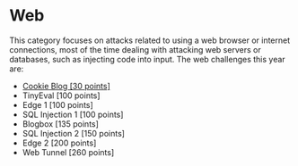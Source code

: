 # Web

This category focuses on attacks related to using a web browser or internet connections, most of the time dealing with attacking web servers or databases, such as injecting code into input. The web challenges this year are:

* [Cookie Blog \[30 points\]](/web/cookie-blog-30-points.md)
* TinyEval \[100 points\]
* Edge 1 \[100 points\]
* SQL Injection 1 \[100 points\]
* Blogbox \[135 points\]
* SQL Injection 2 \[150 points\]
* Edge 2 \[200 points\]
* Web Tunnel \[260 points\]




